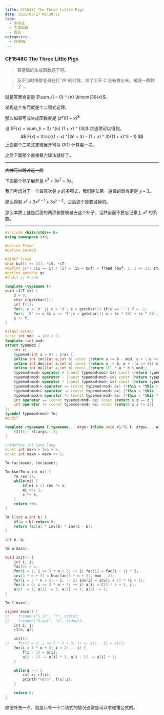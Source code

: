 ```yaml
---
title: CF1548C The Three Little Pigs
date: 2021-08-27 08:29:52
tags:
  - 多项式
  - 生成函数
  - 数论
categories:
  - CF题解
---
```


### [CF1548C The Three Little Pigs](https://codeforces.com/problemset/problem/1548/C)

> 算基础的生成函数题了吧。

> 反正当时隔壁老哥在打 VP 的时候，推了半天 $C$ 没有推出来。被我一眼秒了 $\dots$

就是答案肯定是 $\sum_{i = 0} ^ {n} \binom{3i}{x}$。

发现这个东西就是个二项式定理。

那么如果写成生成函数就是 $[z^x] (1 + x) ^ {3i}$

设 $F(x) = \sum_{i = 0} ^{n} (1 + x) ^ {3i}$ 求通项可以得到。
$$
F(x) = \frac{(1 + x) ^{3n + 3} - (1 + x) ^ 3}{(1 + x)^3 - 1}
$$
上面那个二项式定理展开可以 $O(1)$ 计算每一项。

之后下面那个直接暴力除法就好了。

---

~~大神可以跳过这一段~~

下面那个柿子展开是 $x^3 + 3x^2 + 3x$。

我们考虑对于一个最高次是 $y$ 的多项式，我们除法第一遍做的商肯定是 $y - 3$。

那么得到 $x^y + 3x^{y - 1} + 3x^{y - 2}$。之后这个是要减掉的。

那么本质上就是后面的两项都要被减去这个柿子，当然前面不要忘记乘上 $x^y$ 的系数。

---

```cpp
#include <bits/stdc++.h>
using namespace std;

#define Fread
#define Getmod

#ifdef Fread
char buf[1 << 21], *iS, *iT;
#define gc() (iS == iT ? (iT = (iS = buf) + fread (buf, 1, 1 << 21, stdin), (iS == iT ? EOF : *iS ++)) : *iS ++)
#define getchar gc
#endif // Fread

template <typename T>
void r1(T &x) {
	x = 0;
	char c(getchar());
	int f(1);
	for(; c < '0' || c > '9'; c = getchar()) if(c == '-') f = -1;
	for(; '0' <= c && c <= '9';c = getchar()) x = (x * 10) + (c ^ 48);
	x *= f;
}

#ifdef Getmod
const int mod  = 1e9 + 7;
template <int mod>
struct typemod {
    int z;
    typemod(int a = 0) : z(a) {}
    inline int inc(int a,int b) const {return a += b - mod, a + ((a >> 31) & mod);}
    inline int dec(int a,int b) const {return a -= b, a + ((a >> 31) & mod);}
    inline int mul(int a,int b) const {return 1ll * a * b % mod;}
    typemod<mod> operator + (const typemod<mod> &x) const {return typemod(inc(z, x.z));}
    typemod<mod> operator - (const typemod<mod> &x) const {return typemod(dec(z, x.z));}
    typemod<mod> operator * (const typemod<mod> &x) const {return typemod(mul(z, x.z));}
    typemod<mod>& operator += (const typemod<mod> &x) {*this = *this + x; return *this;}
    typemod<mod>& operator -= (const typemod<mod> &x) {*this = *this - x; return *this;}
    typemod<mod>& operator *= (const typemod<mod> &x) {*this = *this * x; return *this;}
    int operator == (const typemod<mod> &x) const {return x.z == z;}
    int operator != (const typemod<mod> &x) const {return x.z != z;}
};
typedef typemod<mod> Tm;
#endif

template <typename T,typename... Args> inline void r1(T& t, Args&... args) {
    r1(t);  r1(args...);
}

//#define int long long
const int maxn = 3e6 + 5;
const int maxm = maxn << 1;

Tm fac[maxn], inv[maxn];

Tm ksm(Tm x,int mi) {
    Tm res(1);
    while(mi) {
        if(mi & 1) res *= x;
        mi >>= 1;
        x *= x;
    }
    return res;
}

Tm C(int a,int b) {
    if(a < b) return 0;
    return fac[a] * inv[b] * inv[a - b];
}

int n, q;

Tm a[maxn];

void init() {
    int i, j;
    fac[0] = 1;
    for(i = 1; i <= 3 * n + 3; ++ i) fac[i] = fac[i - 1] * i;
    inv[3 * n + 3] = ksm(fac[3 * n + 3], mod - 2);
    for(i = 3 * n + 2; ~ i; -- i) inv[i] = inv[i + 1] * (i + 1);
    for(i = 0; i <= 3 * n + 3; ++ i) a[i] = C(3 * n + 3, i);
    a[0] -= 1, a[1] -= 3, a[2] -= 3, a[3] -= 1;
}

Tm f[maxn];

signed main() {
//    freopen("S.in", "r", stdin);
//    freopen("S.out", "w", stdout);
    int i, j;
    r1(n, q);

    init();
//    for(i = 1; i <= 3 * n + 3; ++ i) a[i - 1] = a[i];
    for(i = 3 * n + 3; i > 2; -- i) {
        f[i - 3] = a[i];
        a[i - 1] -= a[i] * 3, a[i - 2] -= a[i] * 3;
    }

    while(q --) {
        int x; r1(x);
        printf("%d\n", f[x].z);
    }

	return 0;
}
```



顺便补充一点，就是只有一个二项式的情况通常是可以求递推公式的。


